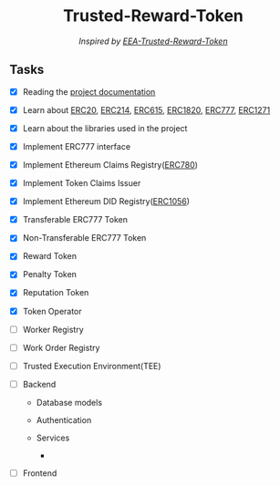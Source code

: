 <h1 align='center'>Trusted-Reward-Token</h1>

<p align='center'><i>Inspired by <a href='https://github.com/EntEthAlliance/EEA-Trusted-Reward-Token'>EEA-Trusted-Reward-Token</a></i></p>

## Tasks

- [x] Reading the [project documentation](https://github.com/EntEthAlliance/EEA-Trusted-Reward-Token#readme)

- [x] Learn about [ERC20](https://eips.ethereum.org/EIPS/eip-20), [ERC214](https://eips.ethereum.org/EIPS/eip-214), [ERC615](https://eips.ethereum.org/EIPS/eip-615), [ERC1820](https://eips.ethereum.org/EIPS/eip-1820), [ERC777](https://eips.ethereum.org/EIPS/eip-777), [ERC1271](https://eips.ethereum.org/EIPS/eip-1271)

- [x] Learn about the libraries used in the project

- [x] Implement ERC777 interface

- [x] Implement Ethereum Claims Registry([ERC780](https://github.com/ethereum/EIPs/issues/780))

- [x] Implement Token Claims Issuer

- [x] Implement Ethereum DID Registry([ERC1056](https://eips.ethereum.org/EIPS/eip-1056))

- [x] Transferable ERC777 Token

- [x] Non-Transferable ERC777 Token

- [x] Reward Token

- [x] Penalty Token

- [x] Reputation Token

- [x] Token Operator

- [ ] Worker Registry

- [ ] Work Order Registry

- [ ] Trusted Execution Environment(TEE)

- [ ] Backend

  - Database models

  - Authentication

  - Services

    -

- [ ] Frontend
